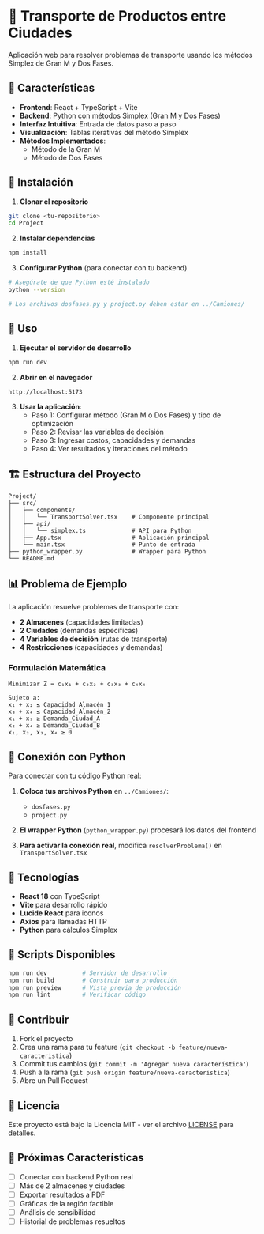 # 🚚 Transporte de Productos entre Ciudades

Aplicación web para resolver problemas de transporte usando los métodos Simplex de Gran M y Dos Fases.

## 🎯 Características

- **Frontend**: React + TypeScript + Vite
- **Backend**: Python con métodos Simplex (Gran M y Dos Fases)
- **Interfaz Intuitiva**: Entrada de datos paso a paso
- **Visualización**: Tablas iterativas del método Simplex
- **Métodos Implementados**: 
  - Método de la Gran M
  - Método de Dos Fases

## 🚀 Instalación

1. **Clonar el repositorio**
```bash
git clone <tu-repositorio>
cd Project
```

2. **Instalar dependencias**
```bash
npm install
```

3. **Configurar Python** (para conectar con tu backend)
```bash
# Asegúrate de que Python esté instalado
python --version

# Los archivos dosfases.py y project.py deben estar en ../Camiones/
```

## 📖 Uso

1. **Ejecutar el servidor de desarrollo**
```bash
npm run dev
```

2. **Abrir en el navegador**
```
http://localhost:5173
```

3. **Usar la aplicación**:
   - Paso 1: Configurar método (Gran M o Dos Fases) y tipo de optimización
   - Paso 2: Revisar las variables de decisión
   - Paso 3: Ingresar costos, capacidades y demandas
   - Paso 4: Ver resultados y iteraciones del método

## 🏗️ Estructura del Proyecto

```
Project/
├── src/
│   ├── components/
│   │   └── TransportSolver.tsx    # Componente principal
│   ├── api/
│   │   └── simplex.ts             # API para Python
│   ├── App.tsx                    # Aplicación principal
│   └── main.tsx                   # Punto de entrada
├── python_wrapper.py              # Wrapper para Python
└── README.md
```

## 📊 Problema de Ejemplo

La aplicación resuelve problemas de transporte con:
- **2 Almacenes** (capacidades limitadas)
- **2 Ciudades** (demandas específicas)
- **4 Variables de decisión** (rutas de transporte)
- **4 Restricciones** (capacidades y demandas)

### Formulación Matemática

```
Minimizar Z = c₁x₁ + c₂x₂ + c₃x₃ + c₄x₄

Sujeto a:
x₁ + x₂ ≤ Capacidad_Almacén_1
x₃ + x₄ ≤ Capacidad_Almacén_2
x₁ + x₃ ≥ Demanda_Ciudad_A
x₂ + x₄ ≥ Demanda_Ciudad_B
x₁, x₂, x₃, x₄ ≥ 0
```

## 🔧 Conexión con Python

Para conectar con tu código Python real:

1. **Coloca tus archivos Python** en `../Camiones/`:
   - `dosfases.py`
   - `project.py`

2. **El wrapper Python** (`python_wrapper.py`) procesará los datos del frontend

3. **Para activar la conexión real**, modifica `resolverProblema()` en `TransportSolver.tsx`

## 🎨 Tecnologías

- **React 18** con TypeScript
- **Vite** para desarrollo rápido
- **Lucide React** para iconos
- **Axios** para llamadas HTTP
- **Python** para cálculos Simplex

## 📝 Scripts Disponibles

```bash
npm run dev          # Servidor de desarrollo
npm run build        # Construir para producción
npm run preview      # Vista previa de producción
npm run lint         # Verificar código
```

## 🤝 Contribuir

1. Fork el proyecto
2. Crea una rama para tu feature (`git checkout -b feature/nueva-caracteristica`)
3. Commit tus cambios (`git commit -m 'Agregar nueva característica'`)
4. Push a la rama (`git push origin feature/nueva-caracteristica`)
5. Abre un Pull Request

## 📄 Licencia

Este proyecto está bajo la Licencia MIT - ver el archivo [LICENSE](LICENSE) para detalles.

## 🚀 Próximas Características

- [ ] Conectar con backend Python real
- [ ] Más de 2 almacenes y ciudades
- [ ] Exportar resultados a PDF
- [ ] Gráficas de la región factible
- [ ] Análisis de sensibilidad
- [ ] Historial de problemas resueltos
